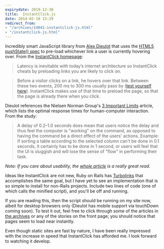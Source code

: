 ```yaml
---
expirydate: 2019-12-30
title:  InstantClick.js
date: 2014-02-10 15:29
redirect_from:
- "/archives/14041-instantclick-js.html"
- "/instantclick-js.html"
---
```



Incredibly smart JavaScript library from [Alex Dieulot](https://github.com/dieulot) that uses the [HTML5 pushState() spec](https://developer.mozilla.org/en-US/docs/Web/Guide/API/DOM/Manipulating_the_browser_history) to pre-load whichever link a user is currently hovering over. From the [InstantClick homepage](http://instantclick.io):  

> Latency is inevitable with today’s internet architecture so InstantClick cheats by preloading links you are likely to click on.
 
> Before a visitor clicks on a link, he hovers over that link. Between these two events, 200 ms to 300 ms usually pass by ([test yourself here](http://instantclick.io/click-test.html)). InstantClick makes use of that time to preload the page, so that the page is already there when you click.

Dieulot references the Nielsen Norman Group's [3 Important Limits](http://www.nngroup.com/articles/response-times-3-important-limits/) article, which lists the optimal response times for human-computer interaction. From the study:

> A delay of 0.2–1.0 seconds does mean that users notice the delay and thus feel the computer is "working" on the command, as opposed to having the command be a direct effect of the users' actions. Example: If sorting a table according to the selected column can't be done in 0.1 seconds, it certainly has to be done in 1 second, or users will feel that the UI is sluggish and will lose the sense of "flow" in performing their task. 

_Note: If you care about usability, the [whole article](http://www.nngroup.com/articles/response-times-3-important-limits/) is a really great read._

Ideas like InstantClick are not new, Ruby on Rails has [Turbolinks](https://github.com/rails/turbolinks) that accomplishes the same goal, but I have yet to see an implementation that is so simple to install for non-Rails projects. Include two lines of code (one of which calls the minified script), and you'll be off and running. 

If you are reading this, then the script should be running on my site now, albeit for desktop browsers only (Dieulot has mobile support via touchDown coming soon). To test it out, feel free to click through some of the articles in [the archives](/archives) or any of the stories on the front page; you should notice that pages seem to load near instantly. 

Even though static sites are fast by nature, I have been really impressed with the increase in speed that InstantClick has afforded me. I look forward to watching it develop. 

